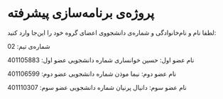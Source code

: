 # پروژه‌ی برنامه‌سازی پیشرفته
لطفا نام و نام‌خانوادگی و شماره‌ی دانشجووی اعضای گروه خود را این‌جا وارد کنید:

شماره‌ی تیم: 02

نام عضو اول: حسین خوانساری
شماره دانشجویی عضو اول: 401105883

نام عضو دوم: نیما موذن
شماره دانشجویی عضو دوم: 401106599

نام عضو سوم: دانیال پرنیان
شماره دانشجویی عضو سوم: 401110307
